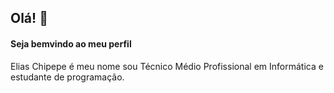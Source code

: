## Olá! 👋
#### Seja bemvindo ao meu perfil 

Elias Chipepe é meu nome sou Técnico Médio Profissional em Informática e estudante de programação.
<!--
- 🔭 I’m currently working on ...
- 🌱 I’m currently learning ...
- 👯 I’m looking to collaborate on ...
- 🤔 I’m looking for help with ...
- 💬 Ask me about ...
- 📫 How to reach me: ...
- 😄 Pronouns: ...
- ⚡ Fun fact: ...
-->
